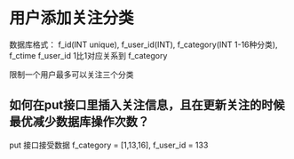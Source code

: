 # 用户添加关注分类

数据库格式：
f_id(INT unique), f_user_id(INT), f_category(INT 1-16种分类), f_ctime
f_user_id 1比1对应关系到 f_category

限制一个用户最多可以关注三个分类

## 如何在put接口里插入关注信息，且在更新关注的时候最优减少数据库操作次数？

put 接口接受数据 f_category = [1,13,16], f_user_id = 133
